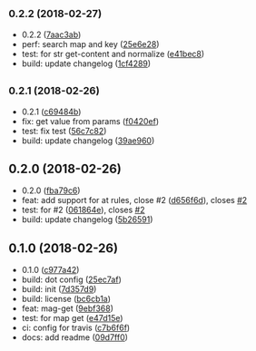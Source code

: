 <a name="0.2.2"></a>
## <small>0.2.2 (2018-02-27)</small>

* 0.2.2 ([7aac3ab](https://github.com/gitscrum/postcss-map-get/commit/7aac3ab))
* perf: search map and key ([25e6e28](https://github.com/gitscrum/postcss-map-get/commit/25e6e28))
* test: for str get-content and normalize ([e41bec8](https://github.com/gitscrum/postcss-map-get/commit/e41bec8))
* build: update changelog ([1cf4289](https://github.com/gitscrum/postcss-map-get/commit/1cf4289))



<a name="0.2.1"></a>
## <small>0.2.1 (2018-02-26)</small>

* 0.2.1 ([c69484b](https://github.com/gitscrum/postcss-map-get/commit/c69484b))
* fix: get value from params ([f0420ef](https://github.com/gitscrum/postcss-map-get/commit/f0420ef))
* test: fix test ([56c7c82](https://github.com/gitscrum/postcss-map-get/commit/56c7c82))
* build: update changelog ([39ae960](https://github.com/gitscrum/postcss-map-get/commit/39ae960))



<a name="0.2.0"></a>
## 0.2.0 (2018-02-26)

* 0.2.0 ([fba79c6](https://github.com/gitscrum/postcss-map-get/commit/fba79c6))
* feat: add support for at rules, close #2 ([d656f6d](https://github.com/gitscrum/postcss-map-get/commit/d656f6d)), closes [#2](https://github.com/gitscrum/postcss-map-get/issues/2)
* test: for #2 ([061864e](https://github.com/gitscrum/postcss-map-get/commit/061864e)), closes [#2](https://github.com/gitscrum/postcss-map-get/issues/2)
* build: update changelog ([5b26591](https://github.com/gitscrum/postcss-map-get/commit/5b26591))



<a name="0.1.0"></a>
## 0.1.0 (2018-02-26)

* 0.1.0 ([c977a42](https://github.com/gitscrum/postcss-map-get/commit/c977a42))
* build: dot config ([25ec7af](https://github.com/gitscrum/postcss-map-get/commit/25ec7af))
* build: init ([7d357d9](https://github.com/gitscrum/postcss-map-get/commit/7d357d9))
* build: license ([bc6cb1a](https://github.com/gitscrum/postcss-map-get/commit/bc6cb1a))
* feat: mag-get ([9ebf368](https://github.com/gitscrum/postcss-map-get/commit/9ebf368))
* test: for map get ([e47d15e](https://github.com/gitscrum/postcss-map-get/commit/e47d15e))
* ci: config for travis ([c7b6f6f](https://github.com/gitscrum/postcss-map-get/commit/c7b6f6f))
* docs: add readme ([09d7ff0](https://github.com/gitscrum/postcss-map-get/commit/09d7ff0))
